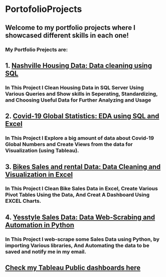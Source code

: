 # PortofolioProjects
## Welcome to my portfolio projects where I showcased different skills in each one!
### My Portfolio Prejects are:
## 1. [Nashville Housing Data: Data cleaning using SQL](https://github.com/safaamukhtar/PortfolioProjects/tree/DATA-CLEANING-IN-SQL)
### In This Project I Clean Housing Data in SQL Server Using Various Queries and Show skills in Seperating, Standardizing, and Choosing Useful Data for Further Analyzing and Usage
## 2. [Covid-19 Global Statistics: EDA using SQL and Excel](https://github.com/safaamukhtar/PortfolioProjects/tree/DATA-EXPLORATION-IN-SQL)
### In This Project I Explore a big amount of data about Covid-19 Global Numbers and Create Views from the data for Visualization (using Tableau).
## 3. [Bikes Sales and rental Data: Data Cleaning and Visualization in Excel](https://github.com/safaamukhtar/PortfolioProjects/tree/DATA-CLEANING-AND-VISUALIZATION-IN-EXCEL)
### In This Project I Clean Bike Sales Data in Excel, Create Various Pivot Tables Using the Data, And Creat A Dashboard Using EXCEL Charts.
## 4. [Yesstyle Sales Data: Data Web-Scrabing and Automation in Python](https://github.com/safaamukhtar/PortfolioProjects/blob/Python-Projects/yesstyle%20web-scraper%20project.ipynb)
### In This Project I web-scrape some Sales Data using Python, by importing Various libraries, And Automating the data to be saved and notify me in my email.
## [Check my Tableau Public dashboards here](https://public.tableau.com/app/profile/safaa.mukhtar/vizzes)
